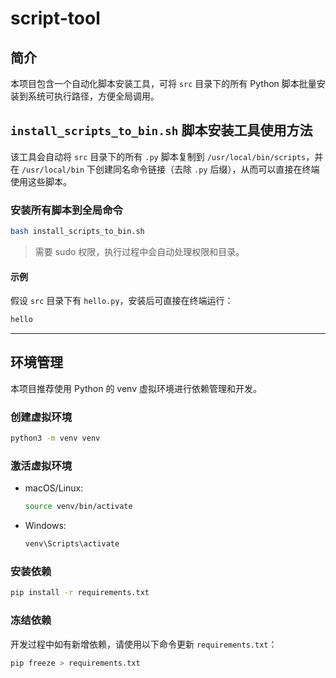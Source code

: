 # script-tool

## 简介

本项目包含一个自动化脚本安装工具，可将 `src` 目录下的所有 Python 脚本批量安装到系统可执行路径，方便全局调用。

## `install_scripts_to_bin.sh` 脚本安装工具使用方法

该工具会自动将 `src` 目录下的所有 `.py` 脚本复制到 `/usr/local/bin/scripts`，并在 `/usr/local/bin` 下创建同名命令链接（去除 `.py` 后缀），从而可以直接在终端使用这些脚本。

### 安装所有脚本到全局命令

```bash
bash install_scripts_to_bin.sh
```

> 需要 sudo 权限，执行过程中会自动处理权限和目录。

#### 示例

假设 `src` 目录下有 `hello.py`，安装后可直接在终端运行：

```bash
hello
```

---

## 环境管理

本项目推荐使用 Python 的 venv 虚拟环境进行依赖管理和开发。

### 创建虚拟环境

```bash
python3 -m venv venv
```

### 激活虚拟环境

- macOS/Linux:
  ```bash
  source venv/bin/activate
  ```
- Windows:
  ```bash
  venv\Scripts\activate
  ```

### 安装依赖

```bash
pip install -r requirements.txt
```

### 冻结依赖

开发过程中如有新增依赖，请使用以下命令更新 `requirements.txt`：

```bash
pip freeze > requirements.txt
```

